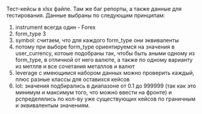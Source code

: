 Тест-кейсы в xlsx файле.
Там же баг репорты, а также данные для тестирования.
Данные выбраны по следующим принципам:
1. instrument всегда один - Forex
2. form_type 3
3. symbol: считаем, что для каждого form_type они эквиваленты
4. потому при выборе form_type ориентируемся на значения в user_currency, котоые подобраны так, чтобы быть аными одному из form_type, в отличной от него валюте, а также по одному варианту из метллв и все сочетания металлов и валют
5. leverage с имеющимся набором данных можно проверить каждый, плюс разные классы для оставихся кейсов
6. lot: значения подбирались в диапазоне от 0.1 до 999999 (так как это минимум и максимум того, что можно ввести на фронте) и рспределялись по кол-ву уже существующих кейсов по граничным и эквивалентым значениям. 
